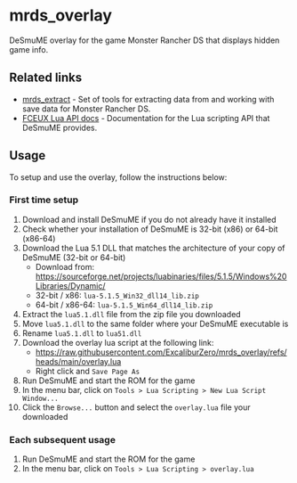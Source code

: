 # mrds_overlay
DeSmuME overlay for the game Monster Rancher DS that displays hidden game info.

## Related links
* [mrds_extract](https://github.com/ExcaliburZero/mrds_extract) - Set of tools for extracting data from and working with save data for Monster Rancher DS. 
* [FCEUX Lua API docs](https://fceux.com/web/help/LuaScripting.html) - Documentation for the Lua scripting API that DeSmuME provides.

## Usage
To setup and use the overlay, follow the instructions below:

### First time setup
1. Download and install DeSmuME if you do not already have it installed
2. Check whether your installation of DeSmuME is 32-bit (x86) or 64-bit (x86-64)
3. Download the Lua 5.1 DLL that matches the architecture of your copy of DeSmuME (32-bit or 64-bit)
    * Download from: https://sourceforge.net/projects/luabinaries/files/5.1.5/Windows%20Libraries/Dynamic/
    * 32-bit / x86: `lua-5.1.5_Win32_dll14_lib.zip`
    * 64-bit / x86-64: `lua-5.1.5_Win64_dll14_lib.zip`
4. Extract the `lua5.1.dll` file from the zip file you downloaded
5. Move `lua5.1.dll` to the same folder where your DeSmuME executable is
6. Rename `lua5.1.dll` to `lua51.dll`
7. Download the overlay lua script at the following link:
    * https://raw.githubusercontent.com/ExcaliburZero/mrds_overlay/refs/heads/main/overlay.lua
    * Right click and `Save Page As`
8. Run DeSmuME and start the ROM for the game
9. In the menu bar, click on `Tools > Lua Scripting > New Lua Script Window...`
10. Click the `Browse...` button and select the `overlay.lua` file your downloaded

### Each subsequent usage
1. Run DeSmuME and start the ROM for the game
2. In the menu bar, click on `Tools > Lua Scripting > overlay.lua`